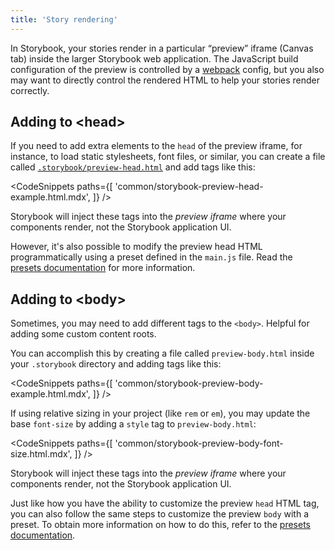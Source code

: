 ```yaml
---
title: 'Story rendering'
---
```


In Storybook, your stories render in a particular “preview” iframe (Canvas tab) inside the larger Storybook web application. The JavaScript build configuration of the preview is controlled by a [webpack](../builders/webpack.md) config, but you also may want to directly control the rendered HTML to help your stories render correctly.

## Adding to &#60;head&#62;

If you need to add extra elements to the `head` of the preview iframe, for instance, to load static stylesheets, font files, or similar, you can create a file called [`.storybook/preview-head.html`](./index.md#configure-story-rendering) and add tags like this:

<CodeSnippets
paths={[
'common/storybook-preview-head-example.html.mdx',
]}
/>

<Callout variant="info">

Storybook will inject these tags into the _preview iframe_ where your components render, not the Storybook application UI.

</Callout>

However, it's also possible to modify the preview head HTML programmatically using a preset defined in the `main.js` file. Read the [presets documentation](../addons/writing-presets.md#ui-configuration) for more information.

## Adding to &#60;body&#62;

Sometimes, you may need to add different tags to the `<body>`. Helpful for adding some custom content roots.

You can accomplish this by creating a file called `preview-body.html` inside your `.storybook` directory and adding tags like this:

<CodeSnippets
paths={[
'common/storybook-preview-body-example.html.mdx',
]}
/>

If using relative sizing in your project (like `rem` or `em`), you may update the base `font-size` by adding a `style` tag to `preview-body.html`:

<CodeSnippets
paths={[
'common/storybook-preview-body-font-size.html.mdx',
]}
/>

<Callout variant="info">

Storybook will inject these tags into the _preview iframe_ where your components render, not the Storybook application UI.

</Callout>

Just like how you have the ability to customize the preview `head` HTML tag, you can also follow the same steps to customize the preview `body` with a preset. To obtain more information on how to do this, refer to the [presets documentation](../addons/writing-presets.md#ui-configuration).
